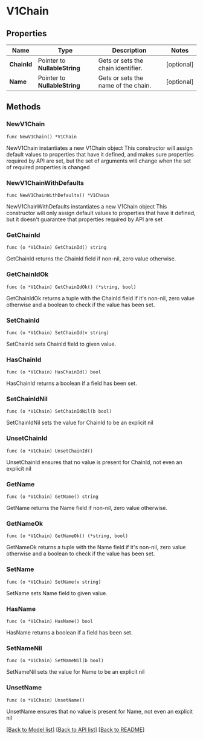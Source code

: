 # V1Chain

## Properties

Name | Type | Description | Notes
------------ | ------------- | ------------- | -------------
**ChainId** | Pointer to **NullableString** | Gets or sets the chain identifier. | [optional] 
**Name** | Pointer to **NullableString** | Gets or sets the name of the chain. | [optional] 

## Methods

### NewV1Chain

`func NewV1Chain() *V1Chain`

NewV1Chain instantiates a new V1Chain object
This constructor will assign default values to properties that have it defined,
and makes sure properties required by API are set, but the set of arguments
will change when the set of required properties is changed

### NewV1ChainWithDefaults

`func NewV1ChainWithDefaults() *V1Chain`

NewV1ChainWithDefaults instantiates a new V1Chain object
This constructor will only assign default values to properties that have it defined,
but it doesn't guarantee that properties required by API are set

### GetChainId

`func (o *V1Chain) GetChainId() string`

GetChainId returns the ChainId field if non-nil, zero value otherwise.

### GetChainIdOk

`func (o *V1Chain) GetChainIdOk() (*string, bool)`

GetChainIdOk returns a tuple with the ChainId field if it's non-nil, zero value otherwise
and a boolean to check if the value has been set.

### SetChainId

`func (o *V1Chain) SetChainId(v string)`

SetChainId sets ChainId field to given value.

### HasChainId

`func (o *V1Chain) HasChainId() bool`

HasChainId returns a boolean if a field has been set.

### SetChainIdNil

`func (o *V1Chain) SetChainIdNil(b bool)`

 SetChainIdNil sets the value for ChainId to be an explicit nil

### UnsetChainId
`func (o *V1Chain) UnsetChainId()`

UnsetChainId ensures that no value is present for ChainId, not even an explicit nil
### GetName

`func (o *V1Chain) GetName() string`

GetName returns the Name field if non-nil, zero value otherwise.

### GetNameOk

`func (o *V1Chain) GetNameOk() (*string, bool)`

GetNameOk returns a tuple with the Name field if it's non-nil, zero value otherwise
and a boolean to check if the value has been set.

### SetName

`func (o *V1Chain) SetName(v string)`

SetName sets Name field to given value.

### HasName

`func (o *V1Chain) HasName() bool`

HasName returns a boolean if a field has been set.

### SetNameNil

`func (o *V1Chain) SetNameNil(b bool)`

 SetNameNil sets the value for Name to be an explicit nil

### UnsetName
`func (o *V1Chain) UnsetName()`

UnsetName ensures that no value is present for Name, not even an explicit nil

[[Back to Model list]](../README.md#documentation-for-models) [[Back to API list]](../README.md#documentation-for-api-endpoints) [[Back to README]](../README.md)


